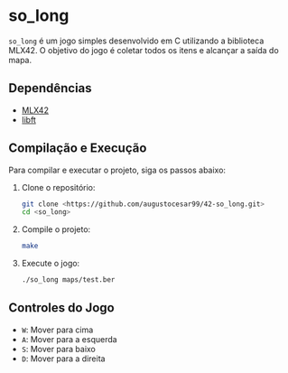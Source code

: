 # so_long

`so_long` é um jogo simples desenvolvido em C utilizando a biblioteca MLX42. O objetivo do jogo é coletar todos os itens e alcançar a saída do mapa.

## Dependências

- [MLX42](https://github.com/codam-coding-college/MLX42)
- [libft](https://github.com/42Paris/libft)

## Compilação e Execução

Para compilar e executar o projeto, siga os passos abaixo:

1. Clone o repositório:
    ```sh
    git clone <https://github.com/augustocesar99/42-so_long.git>
    cd <so_long>
    ```

2. Compile o projeto:
    ```sh
    make
    ```

3. Execute o jogo:
    ```sh
    ./so_long maps/test.ber
    ```

## Controles do Jogo

- `W`: Mover para cima
- `A`: Mover para a esquerda
- `S`: Mover para baixo
- `D`: Mover para a direita

